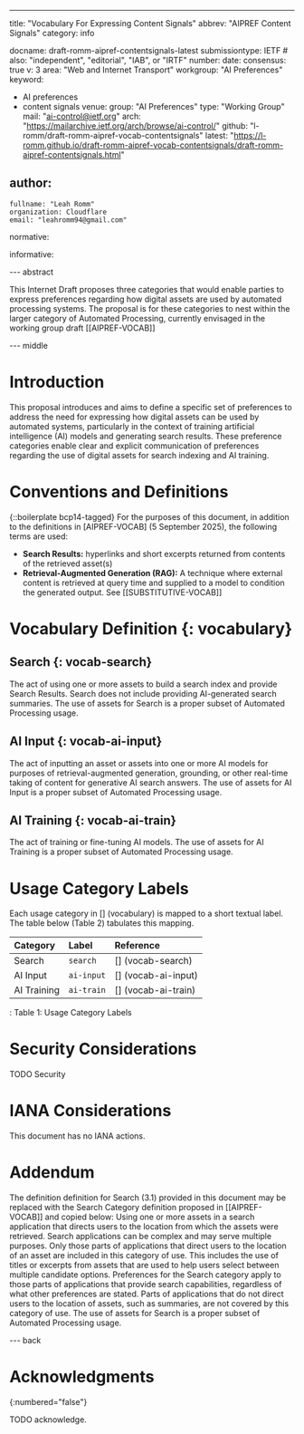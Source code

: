 ---
title: "Vocabulary For Expressing Content Signals"
abbrev: "AIPREF Content Signals"
category: info

docname: draft-romm-aipref-contentsignals-latest
submissiontype: IETF  # also: "independent", "editorial", "IAB", or "IRTF"
number:
date:
consensus: true
v: 3
area: "Web and Internet Transport"
workgroup: "AI Preferences"
keyword:
 - AI preferences
 - content signals
venue:
  group: "AI Preferences"
  type: "Working Group"
  mail: "ai-control@ietf.org"
  arch: "https://mailarchive.ietf.org/arch/browse/ai-control/"
  github: "l-romm/draft-romm-aipref-vocab-contentsignals"
  latest: "https://l-romm.github.io/draft-romm-aipref-vocab-contentsignals/draft-romm-aipref-contentsignals.html"

author:
 -
    fullname: "Leah Romm"
    organization: Cloudflare
    email: "leahromm94@gmail.com"

normative:


informative:


--- abstract

This Internet Draft proposes three categories that would enable parties to express preferences regarding how digital assets are used by automated processing systems. The proposal is for these categories to nest within the larger category of Automated Processing, currently envisaged in the working group draft [[AIPREF-VOCAB]]


--- middle

# Introduction

This proposal introduces and aims to define a specific set of preferences to address the need for expressing how digital assets can be used by automated systems, particularly in the context of training artificial intelligence (AI) models and generating search results. These preference categories enable clear and explicit communication of preferences regarding the use of digital assets for search indexing and AI training.


# Conventions and Definitions

{::boilerplate bcp14-tagged}
For the purposes of this document, in addition to the definitions in [AIPREF-VOCAB] (5 September 2025), the following terms are used:
* **Search Results:** hyperlinks and short excerpts returned from contents of the retrieved asset(s)
* **Retrieval-Augmented Generation (RAG):** A technique where external content is retrieved at query time and supplied to a model to condition the generated output. See [[SUBSTITUTIVE-VOCAB]]

# Vocabulary Definition {: vocabulary}

## Search {: vocab-search}
The act of using one or more assets to build a search index and provide Search Results. Search does not include providing AI-generated search summaries.
The use of assets for Search is a proper subset of Automated Processing usage.

## AI Input {: vocab-ai-input}
The act of inputting an asset or assets into one or more AI models for purposes of retrieval-augmented generation, grounding, or other real-time taking of content for generative AI search answers. 
The use of assets for AI Input is a proper subset of Automated Processing usage.

## AI Training {: vocab-ai-train}
The act of training or fine-tuning AI models.
The use of assets for AI Training is a proper subset of Automated Processing usage.

# Usage Category Labels

Each usage category in [] (vocabulary) is mapped to a short textual label. The table below (Table 2) tabulates this mapping.

| Category    | Label      | Reference              |
|:------------|:-----------|:-----------------------|
| Search      | `search`   | [] (vocab-search)            |
| AI Input    | `ai-input` | [] (vocab-ai-input)            |
| AI Training | `ai-train` | [] (vocab-ai-train)            |
: Table 1: Usage Category Labels


# Security Considerations

TODO Security


# IANA Considerations

This document has no IANA actions.

# Addendum
The definition definition for Search (3.1) provided in this document may be replaced with the Search Category definition proposed in [[AIPREF-VOCAB]] and copied below:
Using one or more assets in a search application that directs users to the location from which the assets were retrieved.
Search applications can be complex and may serve multiple purposes. Only those parts of applications that direct users to the location of an asset are included in this category of use. This includes the use of titles or excerpts from assets that are used to help users select between multiple candidate options.
Preferences for the Search category apply to those parts of applications that provide search capabilities, regardless of what other preferences are stated.
Parts of applications that do not direct users to the location of assets, such as summaries, are not covered by this category of use.
The use of assets for Search is a proper subset of Automated Processing usage.



--- back

# Acknowledgments
{:numbered="false"}

TODO acknowledge.

